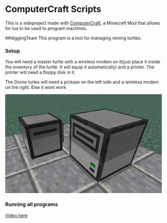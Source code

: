# ComputerCraft Scripts
This is a sideproject made with [ComputerCraft](https://computercraft.info/wiki/Main_Page), a Minecraft Mod that allows for lua to be used to program machines.

##diggingTeam
This program is a tool for managing mining turtles.

### Setup
You will need a master turtle with a wireless modem on it(just place it inside the inventory of the turtle. It will equip it automatically) and a printer. The printer will need a floppy disk in it. 

The Drone turles will need a pickaxe on the left side and a wireless modem on the right. Else it wont work

![setup](setup.png)


### Running all programs
[Video here](https://www.youtube.com/watch?v=yZJrTBDLBRM)
